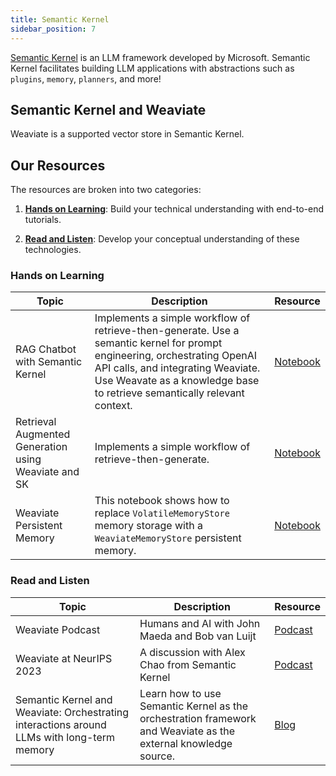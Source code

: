 ```yaml
---
title: Semantic Kernel
sidebar_position: 7
---
```

[Semantic Kernel](https://learn.microsoft.com/en-us/semantic-kernel/) is an LLM framework developed by Microsoft. Semantic Kernel facilitates building LLM applications with abstractions such as `plugins`, `memory`, `planners`, and more! 

## Semantic Kernel and Weaviate
Weaviate is a supported vector store in Semantic Kernel. 


## Our Resources 
The resources are broken into two categories: 
1. [**Hands on Learning**](#hands-on-learning): Build your technical understanding with end-to-end tutorials.

2. [**Read and Listen**](#read-and-listen): Develop your conceptual understanding of these technologies.

### Hands on Learning

| Topic | Description | Resource | 
| --- | --- | --- |
|  RAG Chatbot with Semantic Kernel | Implements a simple workflow of retrieve-then-generate. Use a semantic kernel for prompt engineering, orchestrating OpenAI API calls, and integrating Weaviate. Use Weavate as a knowledge base to retrieve semantically relevant context. | [Notebook](https://github.com/weaviate/recipes/blob/main/integrations/llm-agent-frameworks/semantic-kernel/dotnet/Chatbot_RAG_Weaviate.ipynb) |
| Retrieval Augmented Generation using Weaviate and SK | Implements a simple workflow of retrieve-then-generate. | [Notebook](https://github.com/weaviate/recipes/blob/main/integrations/llm-agent-frameworks/semantic-kernel/RetrievalAugmentedGeneration_Weaviate.ipynb) |
| Weaviate Persistent Memory | This notebook shows how to replace `VolatileMemoryStore` memory storage with a `WeaviateMemoryStore` persistent memory. | [Notebook](https://github.com/weaviate/recipes/blob/main/integrations/llm-agent-frameworks/semantic-kernel/weaviate-persistent-memory.ipynb) | 


### Read and Listen 
| Topic | Description | Resource | 
| --- | --- | --- |
| Weaviate Podcast | Humans and AI with John Maeda and Bob van Luijt | [Podcast](https://youtu.be/c9t0VViIP9c?feature=shared) |
| Weaviate at NeurIPS 2023 | A discussion with Alex Chao from Semantic Kernel | [Podcast](https://www.youtube.com/watch?v=xrZxk0H2cmY) |
| Semantic Kernel and Weaviate: Orchestrating interactions around LLMs with long-term memory | Learn how to use Semantic Kernel as the orchestration framework and Weaviate as the external knowledge source. | [Blog](https://devblogs.microsoft.com/semantic-kernel/guest-post-semantic-kernel-and-weaviate-orchestrating-interactions-around-llms-with-long-term-memory/) |